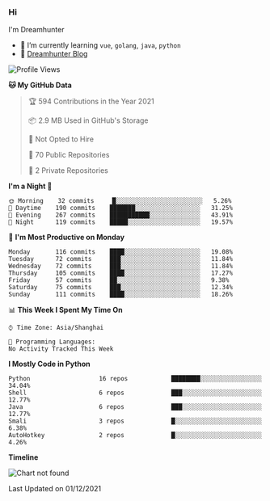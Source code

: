 ### Hi

I'm Dreamhunter

- 🌱 I’m currently learning `vue`, `golang`, `java`, `python`
- 💬 [Dreamhunter Blog](https://jcstaff.club/)

<!--START_SECTION:waka-->
![Profile Views](http://img.shields.io/badge/Profile%20Views-26-blue)

**🐱 My GitHub Data** 

> 🏆 594 Contributions in the Year 2021
 > 
> 📦 2.9 MB Used in GitHub's Storage 
 > 
> 🚫 Not Opted to Hire
 > 
> 📜 70 Public Repositories 
 > 
> 🔑 2 Private Repositories  
 > 
**I'm a Night 🦉** 

```text
🌞 Morning    32 commits     █░░░░░░░░░░░░░░░░░░░░░░░░   5.26% 
🌆 Daytime    190 commits    ███████░░░░░░░░░░░░░░░░░░   31.25% 
🌃 Evening    267 commits    ███████████░░░░░░░░░░░░░░   43.91% 
🌙 Night      119 commits    █████░░░░░░░░░░░░░░░░░░░░   19.57%

```
📅 **I'm Most Productive on Monday** 

```text
Monday       116 commits    ████░░░░░░░░░░░░░░░░░░░░░   19.08% 
Tuesday      72 commits     ███░░░░░░░░░░░░░░░░░░░░░░   11.84% 
Wednesday    72 commits     ███░░░░░░░░░░░░░░░░░░░░░░   11.84% 
Thursday     105 commits    ████░░░░░░░░░░░░░░░░░░░░░   17.27% 
Friday       57 commits     ██░░░░░░░░░░░░░░░░░░░░░░░   9.38% 
Saturday     75 commits     ███░░░░░░░░░░░░░░░░░░░░░░   12.34% 
Sunday       111 commits    ████░░░░░░░░░░░░░░░░░░░░░   18.26%

```


📊 **This Week I Spent My Time On** 

```text
⌚︎ Time Zone: Asia/Shanghai

💬 Programming Languages: 
No Activity Tracked This Week

```

**I Mostly Code in Python** 

```text
Python                   16 repos            ████████░░░░░░░░░░░░░░░░░   34.04% 
Shell                    6 repos             ███░░░░░░░░░░░░░░░░░░░░░░   12.77% 
Java                     6 repos             ███░░░░░░░░░░░░░░░░░░░░░░   12.77% 
Smali                    3 repos             █░░░░░░░░░░░░░░░░░░░░░░░░   6.38% 
AutoHotkey               2 repos             █░░░░░░░░░░░░░░░░░░░░░░░░   4.26%

```


**Timeline**

![Chart not found](https://raw.githubusercontent.com/jinmu333/jinmu333/master/charts/bar_graph.png) 


 Last Updated on 01/12/2021
<!--END_SECTION:waka-->

<!-- ![jinmu333's github stats](https://github-readme-stats.vercel.app/api?username=jinmu333&show_icons=true&theme=vue-dark)

[![Top Langs](https://github-readme-stats.vercel.app/api/top-langs/?username=jinmu333&hide=smali,html,javascript&theme=vue-dark)](https://github.com/anuraghazra/github-readme-stats)
 -->
<!--
**jinmu333/jinmu333** is a ✨ _special_ ✨ repository because its `README.md` (this file) appears on your GitHub profile.

Here are some ideas to get you started:

- 🔭 I’m currently working on ...
- 🌱 I’m currently learning ...
- 👯 I’m looking to collaborate on ...
- 🤔 I’m looking for help with ...
- 💬 Ask me about ...
- 📫 How to reach me: ...
- 😄 Pronouns: ...
- ⚡ Fun fact: ...
- 📫 [Dreamhunter resume](https://hacknical.com/jinmu333/resume?locale=zh)
-->
